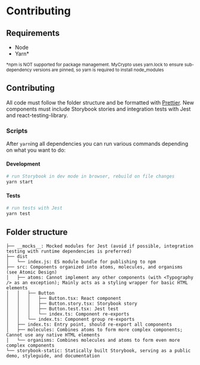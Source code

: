# Contributing

## Requirements

- Node
- Yarn\*

<sub>\*npm is NOT supported for package management. MyCrypto uses yarn.lock to ensure sub-dependency versions are pinned, so yarn is required to install node_modules</sub>

## Contributing

All code must follow the folder structure and be formatted with [Prettier](https://prettier.io/). New components must include Storybook stories and integration tests with Jest and react-testing-library.

### Scripts

After `yarn`ing all dependencies you can run various commands depending on what you want to do:

#### Development

```bash
# run Storybook in dev mode in browser, rebuild on file changes
yarn start
```

#### Tests

```bash
# run tests with Jest
yarn test
```

## Folder structure

```
├── __mocks__: Mocked modules for Jest (avoid if possible, integration testing with runtime dependencies is preferred)
├── dist
│   └── index.js: ES module bundle for publishing to npm
├── src: Components organized into atoms, molecules, and organisms (see Atomic Design)
│   ├── atoms: Cannot implement any other components (with <Typography /> as an exception); Mainly acts as a styling wrapper for basic HTML elements
│   │   ├── Button
│   │   │   ├── Button.tsx: React component
│   │   │   ├── Button.story.tsx: Storybook story
│   │   │   ├── Button.test.tsx: Jest test
│   │   │   └── index.ts: Component re-exports
│   │   └── index.ts: Component group re-exports
│   ├── index.ts: Entry point, should re-export all components
│   ├── molecules: Combines atoms to form more complex components; Cannot use any native HTML elements
│   └── organisms: Combines molecules and atoms to form even more complex components
└── storybook-static: Statically built Storybook, serving as a public demo, styleguide, and documentation
```
